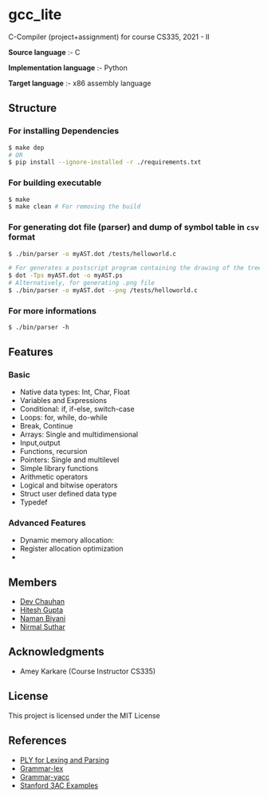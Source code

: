 # gcc_lite
C-Compiler (project+assignment) for course CS335, 2021 - II 

**Source language** :- C

**Implementation language** :- Python

**Target language** :- x86 assembly language

## Structure

### For installing Dependencies
```bash 
$ make dep
# OR
$ pip install --ignore-installed -r ./requirements.txt  
```
### For building executable
```bash
$ make
$ make clean # For removing the build
```

### For generating dot file (parser) and dump of symbol table in `csv` format
```bash
$ ./bin/parser -o myAST.dot /tests/helloworld.c 

# For generates a postscript program containing the drawing of the tree 
$ dot -Tps myAST.dot -o myAST.ps 
# Alternatively, for generating .png file
$ ./bin/parser -o myAST.dot --png /tests/helloworld.c
```


### For more informations
```
$ ./bin/parser -h
```

## Features

### Basic
- Native data types: Int, Char, Float
- Variables and Expressions
- Conditional: if, if-else, switch-case
- Loops: for, while, do-while
- Break, Continue
- Arrays: Single and multidimensional
- Input,output
- Functions, recursion
- Pointers: Single and multilevel
- Simple library functions
- Arithmetic operators
- Logical and bitwise operators
- Struct user defined data type
- Typedef

### Advanced Features
- Dynamic memory allocation:
- Register allocation optimization
- 

## Members
- [Dev Chauhan](https://github.com/dev-chauhan)
- [Hitesh Gupta](https://github.com/hitesh-gupta-2111)
- [Naman Biyani](https://github.com/namanbiyani)
- [Nirmal Suthar](https://github.com/nirmal-suthar)

## Acknowledgments

* Amey Karkare (Course Instructor CS335)

## License

This project is licensed under the MIT License

## References

- [PLY for Lexing and Parsing](http://www.dabeaz.com/ply/)
- [Grammar-lex](https://www.lysator.liu.se/c/ANSI-C-grammar-l.html)
- [Grammar-yacc](https://www.lysator.liu.se/c/ANSI-C-grammar-y.html)
- [Stanford 3AC Examples](https://web.stanford.edu/class/archive/cs/cs143/cs143.1128/handouts/240%20TAC%20Examples.pdf )

